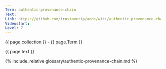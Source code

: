 ```yaml
---
Term: authentic-provenance-chain
Text: 
Link: https://github.com/trustoverip/acdc/wiki/authentic-provenance-chain.md
Videostart: 
Level: 7
---
```


{{ page.collection }} - {{ page.Term }}

   {{ page.text }}

{% include_relative glossary/authentic-provenance-chain.md %}
